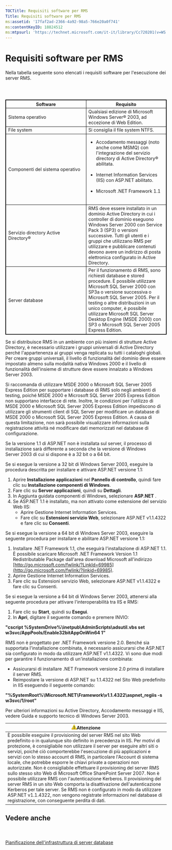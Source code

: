 ```yaml
---
TOCTitle: Requisiti software per RMS
Title: Requisiti software per RMS
ms:assetid: '17faf2ad-2366-4a92-98a5-766e20a0f741'
ms:contentKeyID: 18824512
ms:mtpsurl: 'https://technet.microsoft.com/it-it/library/Cc720201(v=WS.10)'
---
```


Requisiti software per RMS
==========================

Nella tabella seguente sono elencati i requisiti software per l'esecuzione dei server RMS.

###  

 
<table style="border:1px solid black;">
<colgroup>
<col width="50%" />
<col width="50%" />
</colgroup>
<thead>
<tr class="header">
<th style="border:1px solid black;" >Software</th>
<th style="border:1px solid black;" >Requisito</th>
</tr>
</thead>
<tbody>
<tr class="odd">
<td style="border:1px solid black;">Sistema operativo</td>
<td style="border:1px solid black;">Qualsiasi edizione di Microsoft Windows Server® 2003, ad eccezione di Web Edition.</td>
</tr>
<tr class="even">
<td style="border:1px solid black;">File system</td>
<td style="border:1px solid black;">Si consiglia il file system NTFS.</td>
</tr>
<tr class="odd">
<td style="border:1px solid black;">Componenti del sistema operativo</td>
<td style="border:1px solid black;"><ul>
<li>Accodamento messaggi (noto anche come MSMQ) con l'integrazione del servizio directory di Active Directory® abilitata.<br />
<br />
</li>
<li>Internet Information Services (IIS) con ASP.NET abilitato.<br />
<br />
</li>
<li>Microsoft .NET Framework 1.1<br />
<br />
</li>
</ul></td>
</tr>
<tr class="even">
<td style="border:1px solid black;">Servizio directory Active Directory®</td>
<td style="border:1px solid black;">RMS deve essere installato in un dominio Active Directory in cui i controller di dominio eseguono Windows Server 2000 con Service Pack 3 (SP3) o versioni successive. Tutti gli utenti e i gruppi che utilizzano RMS per utilizzare e pubblicare contenuti devono avere un indirizzo di posta elettronica configurato in Active Directory.</td>
</tr>
<tr class="odd">
<td style="border:1px solid black;">Server database</td>
<td style="border:1px solid black;">Per il funzionamento di RMS, sono richiesti database e stored procedure. È possibile utilizzare Microsoft SQL Server 2000 con SP3a o versione successiva o Microsoft SQL Server 2005. Per il testing o altre distribuzioni in un unico computer, è possibile utilizzare Microsoft SQL Server Desktop Engine (MSDE 2000) con SP3 o Microsoft SQL Server 2005 Express Edition.</td>
</tr>
</tbody>
</table>
  
Se si distribuisce RMS in un ambiente con più insiemi di strutture Active Directory, è necessario utilizzare i gruppi universali di Active Directory perché l'appartenenza ai gruppi venga replicata su tutti i cataloghi globali. Per creare gruppi universali, il livello di funzionalità del dominio deve essere impostato almeno sulla modalità nativa Windows 2000 e il livello di funzionalità dell'insieme di strutture deve essere innalzato a Windows Server 2003.
  
Si raccomanda di utilizzare MSDE 2000 o Microsoft SQL Server 2005 Express Edition per supportare i database di RMS solo negli ambienti di testing, poiché MSDE 2000 e Microsoft SQL Server 2005 Express Edition non supportano interfacce di rete. Inoltre, le condizioni per l'utilizzo di MSDE 2000 e Microsoft SQL Server 2005 Express Edition impediscono di utilizzare gli strumenti client di SQL Server per modificare un database di MSDE 2000 o Microsoft SQL Server 2005 Express Edition. A causa di questa limitazione, non sarà possibile visualizzare informazioni sulla registrazione attività né modificare dati memorizzati nel database di configurazione.
  
Se la versione 1.1 di ASP.NET non è installata sul server, il processo di installazione sarà differente a seconda che la versione di Windows Server 2003 di cui si dispone è a 32 bit o a 64 bit.
  
Se si esegue la versione a 32 bit di Windows Server 2003, eseguire la procedura descritta per installare e attivare ASP.NET versione 1.1:
  
1.  Aprire **Installazione applicazioni** nel **Pannello di controllo**, quindi fare clic su **Installazione componenti di Windows**.  
2.  Fare clic su **Server applicazioni**, quindi su **Dettagli**.  
3.  In Aggiunta guidata componenti di Windows, selezionare **ASP.NET** .  
4.  Se ASP.NET 1.1 è installato, ma non attivato come estensione del servizio Web IIS:  
    -   Aprire Gestione Internet Information Services.  
    -   Fare clic su **Estensioni servizio Web**, selezionare ASP.NET v1.1.4322 e fare clic su **Consenti**.
  
Se si esegue la versione a 64 bit di Windows Server 2003, eseguire la seguente procedura per installare e abilitare ASP.NET versione 1.1:
  
1.  Installare .NET Framework 1.1, che eseguirà l'installazione di ASP.NET 1.1. È possibile scaricare Microsoft .NET Framework Version 1.1 Redistributable Package dall'area download Microsoft all'indirizzo [http://go.microsoft.com/fwlink/?LinkId=69985](http://go.microsoft.com/fwlink/?linkid=69985).  
2.  Aprire Gestione Internet Information Services.  
3.  Fare clic su Estensioni servizio Web, selezionare ASP.NET v1.1.4322 e fare clic su Consenti.
  
Se si esegue la versione a 64 bit di Windows Server 2003, attenersi alla seguente procedura per attivare l'interoperabilità tra IIS e RMS:
  
1.  Fare clic su **Start**, quindi su **Esegui**.  
2.  In **Apri**, digitare il seguente comando e premere INVIO:
  
**"cscript %SystemDrive%\\inetpub\\AdminScripts\\adsutil.vbs set w3svc/AppPools/Enable32bitAppOnWin64 1"**
  
RMS non è progettato per .NET Framework versione 2.0. Benché sia supportata l'installazione combinata, è necessario assicurarsi che ASP.NET sia configurato in modo da utilizzare ASP.NET v1.1.4322. Vi sono due modi per garantire il funzionamento di un'installazione combinata:
  
-   Assicurarsi di installare .NET Framework versione 2.0 prima di installare il server RMS.  
-   Reimpostare la versione di ASP.NET su 1.1.4322 nel Sito Web predefinito in IIS eseguendo il seguente comando:
  
**"%SystemRoot%\\Microsoft.NET\\Framework\\v1.1.4322\\aspnet\_regiis -s w3svc/1/root"**
  
Per ulteriori informazioni su Active Directory, Accodamento messaggi e IIS, vedere Guida e supporto tecnico di Windows Server 2003.
  
| ![](images/Cc720201.Caution(WS.10).gif)Attenzione                                                                                                                                                                                                                                                                                                                                                                                                                                                                                                                                                                                                                                                                                                                                                                                                                                                                      |  
|-----------------------------------------------------------------------------------------------------------------------------------------------------------------------------------------------------------------------------------------------------------------------------------------------------------------------------------------------------------------------------------------------------------------------------------------------------------------------------------------------------------------------------------------------------------------------------------------------------------------------------------------------------------------------------------------------------------------------------------------------------------------------------------------------------------------------------------------------------------------------------------------------------------------------------------------------------|  
| È possibile eseguire il provisioning del server RMS nel sito Web predefinito o in qualunque sito definito in precedenza in IIS. Per motivi di protezione, è consigliabile non utilizzare il server per eseguire altri siti o servizi, poiché ciò comporterebbe l'esecuzione di più applicazioni e servizi con lo stesso account di RMS, in particolare l'Account di sistema locale, che potrebbe esporre le chiavi private a operazioni non autorizzate. Non è consigliabile effettuare il provisioning del server RMS sullo stesso sito Web di Microsoft Office SharePoint Server 2007. Non è possibile utilizzare RMS con l'autenticazione Kerberos. Il provisioning del server RMS in un sito Web comporta la disattivazione dell'autenticazione Kerberos per tale server. Se RMS non è configurato in modo da utilizzare ASP.NET v1.1.4322, non vengono registrate informazioni nel database di registrazione, con conseguente perdita di dati. |
  
Vedere anche  
------------
  
####  
  
[Pianificazione dell'infrastruttura di server database](https://technet.microsoft.com/b12354bd-3143-4d1f-b5aa-450c4550653c)
